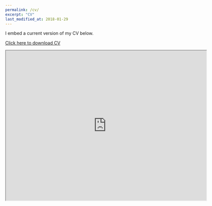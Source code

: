 ```yaml
---
permalink: /cv/
excerpt: "CV"
last_modified_at: 2018-01-29
---
```


I embed a current version of my CV below.

<a href="https://drive.google.com/uc?export=download&id=1TIFrbTNJfeuHQCcrMeK7onLHRw9q9F77" class="btn btn--info">Click here to download CV</a>

<!--<iframe src="https://docs.google.com/viewer?srcid=1bz04dW7yf0e8KVj0Oz5VZb0QilxF8aEJ&pid=explorer&embedded=true" width="100%" height="800px" class="gde-frame" style="border: none;" scrolling="yes"></iframe>-->

<iframe src="https://drive.google.com/file/d/1TIFrbTNJfeuHQCcrMeK7onLHRw9q9F77/preview" width="640" height="480"></iframe>

<!--https://drive.google.com/file/d/1TIFrbTNJfeuHQCcrMeK7onLHRw9q9F77/view?usp=sharing

https://drive.google.com/file/d/1TIFrbTNJfeuHQCcrMeK7onLHRw9q9F77/view?usp=sharing-->